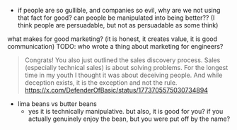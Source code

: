 - if people are so gullible, and companies so evil, why are we not using that fact for good? can people be manipulated into being better?? (I think people are persuadable, but not as persuadable as some think)

what makes for good marketing? (it is honest, it creates value, it is good communication) TODO: who wrote a thing about marketing for engineers? 

> Congrats! You also just outlined the sales discovery process. Sales (especially technical sales) is about solving problems. For the longest time in my youth I thought it was about deceiving people. And while deception exists, it is the exception and not the rule.
https://x.com/DefenderOfBasic/status/1773705575030734894

- lima beans vs butter beans
	- yes it is technically manipulative. but also, it is good for you? if you actually genuinely enjoy the bean, but you were put off by the name?

